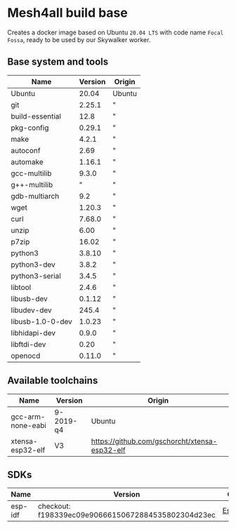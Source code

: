 # Mesh4all build base 

Creates a docker image based on Ubuntu `20.04 LTS` with code name `Focal Fossa`, ready to be used by our Skywalker worker.

## Base system and tools

| Name             | Version | Origin |
|------------------|---------|--------|
| Ubuntu           | 20.04   | Ubuntu |
| git              | 2.25.1  | "      |
| build-essential  | 12.8    | "      |
| pkg-config       | 0.29.1  | "      |
| make             | 4.2.1   | "      |
| autoconf         | 2.69    | "      |
| automake         | 1.16.1  | "      |
| gcc-multilib     | 9.3.0   | "      |
| g++-multilib     | "       | "      |
| gdb-multiarch    | 9.2     | "      |
| wget             | 1.20.3  | "      |
| curl             | 7.68.0  | "      |
| unzip            | 6.00    | "      |
| p7zip            | 16.02   | "      |
| python3          | 3.8.10  | "      |
| python3-dev      | 3.8.2   | "      |
| python3-serial   | 3.4.5   | "      |
| libtool          | 2.4.6   | "      |
| libusb-dev       | 0.1.12  | "      |
| libudev-dev      | 245.4   | "      |
| libusb-1.0-0-dev | 1.0.23  | "      |
| libhidapi-dev    | 0.9.0   | "      |
| libftdi-dev      | 0.20    | "      |
| openocd          | 0.11.0  | "      |

## Available toolchains

| Name              | Version   | Origin |
|-------------------|-----------|--------|
| gcc-arm-none-eabi | 9-2019-q4 | Ubuntu |
| xtensa-esp32-elf  | V3        | https://github.com/gschorcht/xtensa-esp32-elf |

## SDKs

| Name    | Version | Origin |
|---------|-----------|-----------|
| esp-idf | checkout: f198339ec09e90666150672884535802304d23ec | [Espressif](https://github.com/espressif/esp-idf) |

```